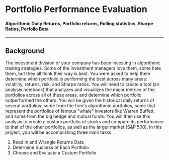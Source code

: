 # Portfolio Performance Evaluation

#### Algorithmic Daily Returns, Portfolio returns, Rolling statistics, Sharpe Ratios, Porfolio Beta
---
## Background

The investment division of your company has been investing in algorithmic trading strategies. Some of the investment managers love them, some hate them, but they all think their way is best.
You were asked to help them determine which portfolio is performing the best across many areas: volatility, returns, risk, and Sharpe ratios.
You will need to create a tool (an analysis notebook) that analyzes and visualizes the major metrics of the portfolios across all of these areas, and determine which portfolio outperformed the others. You will be given the historical daily returns of several portfolios: some from the firm's algorithmic portfolios, some that represent the portfolios of famous "whale" investors like Warren Buffett, and some from the big hedge and mutual funds. You will then use this analysis to create a custom portfolio of stocks and compare its performance to that of the other portfolios, as well as the larger market (S&P 500).
In this project, you will be accomplishing three main tasks:

1. Read in and Wrangle Returns Data
2. Determine Success of Each Portfolio
3. Choose and Evaluate a Custom Portfolio
